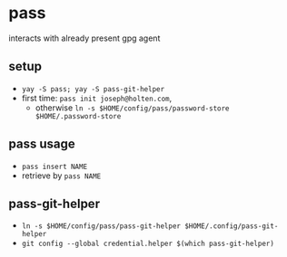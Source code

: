 # pass

interacts  with already present gpg agent

## setup

- `yay -S pass; yay -S pass-git-helper`
- first time: `pass init joseph@holten.com`,
  - otherwise `ln -s $HOME/config/pass/password-store $HOME/.password-store`

## pass usage

- `pass insert NAME`
- retrieve by `pass NAME`

## pass-git-helper

- `ln -s $HOME/config/pass/pass-git-helper $HOME/.config/pass-git-helper`
- `git config --global credential.helper $(which pass-git-helper)`
